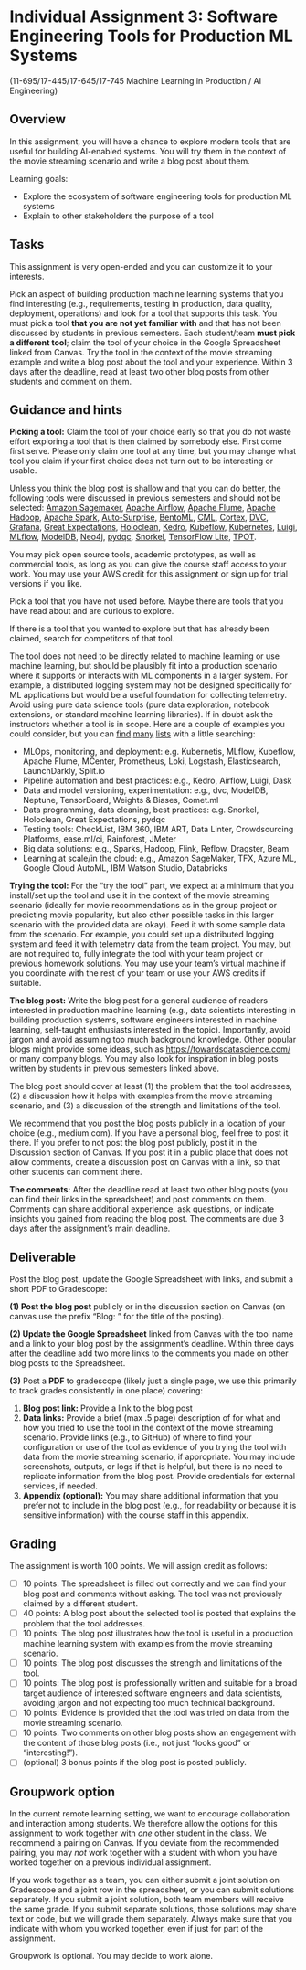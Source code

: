 # Individual Assignment 3: Software Engineering Tools for Production ML Systems

(11-695/17-445/17-645/17-745 Machine Learning in Production / AI Engineering)

## Overview

In this assignment, you will have a chance to explore modern tools that are useful for building AI-enabled systems. You will try them in the context of the movie streaming scenario and write a blog post about them.

Learning goals:
* Explore the ecosystem of software engineering tools for production ML systems
* Explain to other stakeholders the purpose of a tool

## Tasks

This assignment is very open-ended and you can customize it to your interests.

Pick an aspect of building production machine learning systems that you find interesting (e.g., requirements, testing in production, data quality, deployment, operations) and look for a tool that supports this task. You must pick a tool **that you are not yet familiar with** and that has not been discussed by students in previous semesters. Each student/team **must pick a different tool**; claim the tool of your choice in the Google Spreadsheet linked from Canvas. Try the tool in the context of the movie streaming example and write a blog post about the tool and your experience. Within 3 days after the deadline, read at least two other blog posts from other students and comment on them.

## Guidance and hints

**Picking a tool:** Claim the tool of your choice early so that you do not waste effort exploring a tool that is then claimed by somebody else. First come first serve. Please only claim one tool at any time, but you may change what tool you claim if your first choice does not turn out to be interesting or usable.

Unless you think the blog post is shallow and that you can do better, the following tools were discussed in previous semesters and should not be selected: [Amazon Sagemaker](https://medium.com/@jackyzou1997/a-gentle-introduction-to-aws-sagemaker-ml-ai-on-the-cloud-de8dd0191818), [Apache Airflow](https://medium.com/balancing-lines/automating-data-pipeline-using-apache-airflow-444e695181e9), [Apache Flume](https://wenfeiy.medium.com/a-gentle-introduction-toapache-flume-1ce715475129), [Apache Hadoop](https://medium.com/@sanshang/first-try-on-apache-hadoop-fe24aee66665), [Apache Spark](https://medium.com/@abellamk/apache-spark-with-pyspark-a-step-by-step-approach-2448a1216cd9), [Auto-Surprise](https://wangxingchen2930.medium.com/auto-surprise-automates-algorithm-and-hyperparameter-tuning-ee8f01b9f354), [BentoML](https://medium.com/@maahin_beri/using-bentoml-to-serve-scikit-models-10f54c29dfc9), [CML](https://medium.com/@karthik.vaithyanathan/using-continuous-machine-learning-to-run-your-ml-pipeline-eeeeacad69a3), [Cortex](https://medium.com/@nsgupta.vivek/model-deployment-automation-with-cortex-45c48aaed063), [DVC](https://medium.com/@nwest_7200/a-brief-introduction-to-data-version-control-dvc-82ec5ee76c2b), [Grafana](https://zexuannotes.com/using-grafana-prometheus-and-postgresql/), [Great Expectations](http://wordpress.com/2020/10/29/what-to-expect-with-great-expectations/), [Holoclean](https://medium.com/@jacob.tanenbaum/a-first-look-at-holoclean-205ca7c71369), [Kedro](https://prathit-p.medium.com/kedro-software-engineering-principles-for-data-science-6eced3cc3390), [Kubeflow](https://trungdcn.medium.com/kubeflow-managing-the-whole-machine-learningcycle-c9e6a6149d91), [Kubernetes](https://medium.com/@mazzottacraig/deploying-a-flask-application-with-kubernetes-8a491c220b59), [Luigi](https://jimmdd.medium.com/exploring-spotifys-luigi-to-build-etl-pipeline-97309dc01fd9), [MLflow](https://medium.com/@kevin.n.lu123/mlflow-managing-your-ml-pipeline-from-training-to-deployment-7e0d87df9d), [ModelDB](https://medium.com/@songrcs/versioning-your-dataset-and-models-using-modeldb-10b0ee3873ed), [Neo4j](https://medium.com/@mohonisc/recommendation-system-with-neo4j-graph-database-f111ff377d07?sk=83eb1f72f810fea61fbb03df94e1459e), [pydqc](https://psbbvishal.medium.com/pydqc-eda-done-in-one-command-86ca8fca791f), [Snorkel](https://medium.com/@FanglinChen/snorkel-for-recommendation-system-3f7c10cbdb82), [TensorFlow Lite](https://medium.com/tensorflow-lite-for-android/exploring-tensorflow-lite-for-android-aca0e0c82ba), [TPOT](https://medium.com/@daniel.biales/automl-taking-tpot-to-the-movies-cf7e6f67f876?sk=6737cdd9d4cf2ff3c7322ee25f80fe70).

You may pick open source tools, academic prototypes, as well as commercial tools, as long as you can give the course staff access to your work. You may use your AWS credit for this assignment or sign up for trial versions if you like.

Pick a tool that you have not used before. Maybe there are tools that you have read about and are curious to explore.

If there is a tool that you wanted to explore but that has already been claimed, search for competitors of that tool.

The tool does not need to be directly related to machine learning or use machine learning, but should be plausibly fit into a production scenario where it supports or interacts with ML components in a larger system. For example, a distributed logging system may not be designed specifically for ML applications but would be a useful foundation for collecting telemetry. Avoid using pure data science tools (pure data exploration, notebook extensions, or standard machine learning libraries). If in doubt ask the instructors whether a tool is in scope. Here are a couple of examples you could consider, but you can [find](https://neptune.ai/blog/best-mlops-tools) [many](https://www.analyticsvidhya.com/blog/2019/07/21-open-source-machine-learning-tools/) [lists](https://github.com/EthicalML/awesome-production-machine-learning) with a little searching:

* MLOps, monitoring, and deployment: e.g. Kubernetis, MLflow, Kubeflow, Apache Flume, MCenter, Prometheus, Loki, Logstash, Elasticsearch, LaunchDarkly, Split.io
* Pipeline automation and best practices: e.g., Kedro, Airflow, Luigi, Dask
* Data and model versioning, experimentation: e.g., dvc, ModelDB, Neptune, TensorBoard, Weights & Biases, Comet.ml
* Data programming, data cleaning, best practices: e.g. Snorkel, Holoclean, Great Expectations, pydqc
* Testing tools: CheckList, IBM 360, IBM ART, Data Linter, Crowdsourcing Platforms, ease.ml/ci, Rainforest, JMeter
* Big data solutions: e.g., Sparks, Hadoop, Flink, Reflow, Dragster, Beam
* Learning at scale/in the cloud: e.g., Amazon SageMaker, TFX, Azure ML, Google Cloud AutoML, IBM Watson Studio, Databricks

**Trying the tool:** For the “try the tool” part, we expect at a minimum that you install/set up the tool and use it in the context of the movie streaming scenario (ideally for movie recommendations as in the group project or predicting movie popularity, but also other possible tasks in this larger scenario with the provided data are okay). Feed it with some sample data from the scenario. For example, you could set up a distributed logging system and feed it with telemetry data from the team project. You may, but are not required to, fully integrate the tool with your team project or previous homework solutions. You may use your team’s virtual machine if you coordinate with the rest of your team or use your AWS credits if suitable.

**The blog post:** Write the blog post for a general audience of readers interested in production machine learning (e.g., data scientists interesting in building production systems, software engineers interested in machine learning, self-taught enthusiasts interested in the topic). Importantly, avoid jargon and avoid assuming too much background knowledge. Other popular blogs might provide some ideas, such as https://towardsdatascience.com/ or many company blogs. You may also look for inspiration in blog posts written by students in previous semesters linked above.

The blog post should cover at least (1) the problem that the tool addresses, (2) a discussion how it helps with examples from the movie streaming scenario, and (3) a discussion of the strength and limitations of the tool.

We recommend that you post the blog posts publicly in a location of your choice (e.g., medium.com). If you have a personal blog, feel free to post it there. If you prefer to not post the blog post publicly, post it in the Discussion section of Canvas. If you post it in a public place that does not allow comments, create a discussion post on Canvas with a link, so that other students can comment there.

**The comments:** After the deadline read at least two other blog posts (you can find their links in the spreadsheet) and post comments on them. Comments can share additional experience, ask questions, or indicate insights you gained from reading the blog post. The comments are due 3 days after the assignment’s main deadline.


## Deliverable

Post the blog post, update the Google Spreadsheet with links, and submit a short PDF to Gradescope:

**(1) Post the blog post** publicly or in the discussion section on Canvas (on canvas use the prefix “Blog: ” for the title of the posting).

**(2) Update the Google Spreadsheet** linked from Canvas with the tool name and a link to your blog post by the assignment’s deadline. Within three days after the deadline add two more links to the comments you made on other blog posts to the Spreadsheet.

**(3)** Post a **PDF** to gradescope (likely just a single page, we use this primarily to track grades consistently in one place) covering:

1. **Blog post link:** Provide a link to the blog post
2. **Data links:** Provide a brief (max .5 page) description of for what and how you tried to use the tool in the context of the movie streaming scenario. Provide links (e.g., to GitHub) of where to find your configuration or use of the tool as evidence of you trying the tool with data from the movie streaming scenario, if appropriate. You may include screenshots, outputs, or logs if that is helpful, but there is no need to replicate information from the blog post. Provide credentials for external services, if needed. 
3. **Appendix (optional):** You may share additional information that you prefer not to include in the blog post (e.g., for readability or because it is sensitive information) with the course staff in this appendix.


## Grading

The assignment is worth 100 points. We will assign credit as follows:
* [ ] 10 points: The spreadsheet is filled out correctly and we can find your blog post and comments without asking. The tool was not previously claimed by a different student.
* [ ] 40 points: A blog post about the selected tool is posted that explains the problem that the tool addresses.
* [ ] 10 points: The blog post illustrates how the tool is useful in a production machine learning system with examples from the movie streaming scenario.
* [ ] 10 points: The blog post discusses the strength and limitations of the tool. 
* [ ] 10 points: The blog post is professionally written and suitable for a broad target audience of interested software engineers and data scientists, avoiding jargon and not expecting too much technical background. 
* [ ] 10 points: Evidence is provided that the tool was tried on data from the movie streaming scenario.
* [ ] 10 points: Two comments on other blog posts show an engagement with the content of those blog posts (i.e., not just “looks good” or “interesting!”).
* [ ] (optional) 3 bonus points if the blog post is posted publicly.

## Groupwork option

In the current remote learning setting, we want to encourage collaboration and interaction among students. We therefore allow the options for this assignment to work together with *one* other student in the class. We recommend a pairing on Canvas. If you deviate from the recommended pairing, you may *not* work together with a student with whom you have worked together on a previous individual assignment.

If you work together as a team, you can either submit a joint solution on Gradescope and a joint row in the spreadsheet, or you can submit solutions separately. If you submit a joint solution, both team members will receive the same grade. If you submit separate solutions, those solutions may share text or code, but we will grade them separately. Always make sure that you indicate with whom you worked together, even if just for part of the assignment. 

Groupwork is optional. You may decide to work alone.
